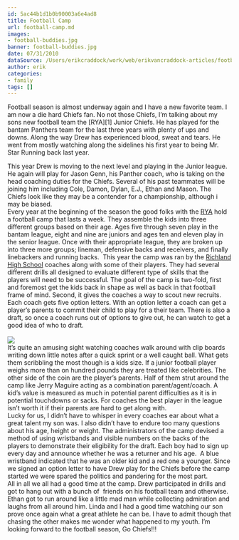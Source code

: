 ```yaml
---
id: 5ac44b1d1b0b90003a6e4ad8
title: Football Camp
url: football-camp.md
images:
- football-buddies.jpg
banner: football-buddies.jpg
date: 07/31/2010
dataSource: /Users/erikcraddock/work/web/erikvancraddock-articles/football-camp/football-camp.md
author: erik
categories:
- family
tags: []
---
```

Football season is almost underway again and I have a new favorite team. I am now a die hard Chiefs fan. No not those Chiefs, I&#8217;m talking about my sons new football team the [RYA][1] Junior Chiefs. He has played for the bantam Panthers team for the last three years with plenty of ups and downs. Along the way Drew has experienced blood, sweat and tears. He went from mostly watching along the sidelines his first year to being Mr. Star Running back last year.

<div>
</div>

<div>
  This year Drew is moving to the next level and playing in the Junior league. He again will play for Jason Genn, his Panther coach, who is taking on the head coaching duties for the Chiefs. Several of his past teammates will be joining him including Cole, Damon, Dylan, E.J., Ethan and Mason. The Chiefs look like they may be a contender for a championship, although i may be biased.
</div>

<div>
</div>

<div>
  Every year at the beginning of the season the good folks with the <a href="http://myrya.com/football.html">RYA</a> hold a football camp that lasts a week. They assemble the kids into three different groups based on their age. Ages five through seven play in the bantam league, eight and nine are juniors and ages ten and eleven play in the senior league. Once with their appropriate league, they are broken up into three more groups; lineman, defensive backs and receivers, and finally linebackers and running backs.  This year the camp was ran by the <a href="http://schools.birdvilleschools.net/rhs/site/default.asp">Richland High School</a> coaches along with some of their players. They had several different drills all designed to evaluate different type of skills that the players will need to be successful. The goal of the camp is two-fold, first and foremost get the kids back in shape as well as back in that football frame of mind. Second, it gives the coaches a way to scout new recruits. Each coach gets five option letters. With an option letter a coach can get a player&#8217;s parents to commit their child to play for a their team. There is also a draft, so once a coach runs out of options to give out, he can watch to get a good idea of who to draft.
<br/><br/>
  <img src="/images/drew_and_pickle.jpg" border="0" />
<br/>
  It&#8217;s quite an amusing sight watching coaches walk around with clip boards writing down little notes after a quick sprint or a well caught ball. What gets them scribbling the most though is a kids size. If a junior football player weighs more than on hundred pounds they are treated like celebrities. The other side of the coin are the player&#8217;s parents. Half of them strut around the camp like Jerry Maguire acting as a combination parent/agent/coach. A kid&#8217;s value is measured as much in potential parent difficulties as it is in potential touchdowns or sacks. For coaches the best player in the league isn&#8217;t worth it if their parents are hard to get along with.
</div>

<div>
</div>

<div>
  Lucky for us, I didn&#8217;t have to whisper in every coaches ear about what a great talent my son was. I also didn&#8217;t have to endure too many questions about his age, height or weight. The administrators of the camp devised a method of using wristbands and visible numbers on the backs of the players to demonstrate their eligibility for the draft. Each boy had to sign up every day and announce whether he was a returner and his age.  A blue wristband indicated that he was an older kid and a red one a younger. Since we signed an option letter to have Drew play for the Chiefs before the camp started we were spared the politics and pandering for the most part.
</div>

<div>
</div>

<div>
  All in all we all had a good time at the camp. Drew participated in drills and got to hang out with a bunch of  friends on his football team and otherwise. Ethan got to run around like a little mad man while collecting admiration and laughs from all around him. Linda and I had a good time watching our son prove once again what a great athlete he can be. I have to admit though that chasing the other makes me wonder what happened to my youth. I&#8217;m looking forward to the football season, Go Chiefs!!!
</div>
